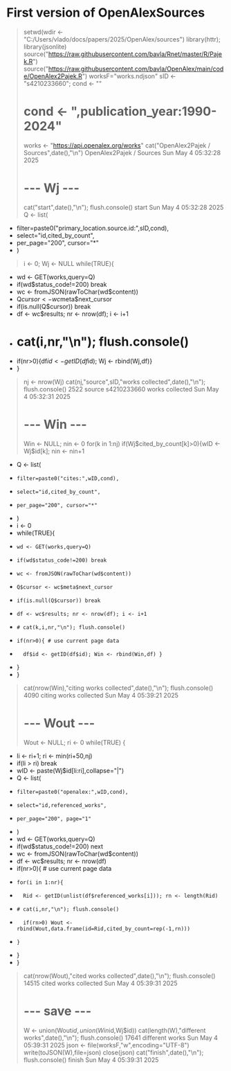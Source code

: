 # First version of OpenAlexSources


> setwd(wdir <- "C:/Users/vlado/docs/papers/2025/OpenAlex/sources")
> library(httr); library(jsonlite)
> source("https://raw.githubusercontent.com/bavla/Rnet/master/R/Pajek.R")
> source("https://raw.githubusercontent.com/bavla/OpenAlex/main/code/OpenAlex2Pajek.R")
> worksF="works.ndjson"
> sID <- "s4210233660"; cond <- ""
> # cond <- ",publication_year:1990-2024" 
> works <- "https://api.openalex.org/works"
> cat("OpenAlex2Pajek / Sources",date(),"\n")
OpenAlex2Pajek / Sources Sun May  4 05:32:28 2025 
> # --- Wj ---
> cat("start",date(),"\n"); flush.console()
start Sun May  4 05:32:28 2025 
> Q <- list(
+   filter=paste0("primary_location.source.id:",sID,cond),
+   select="id,cited_by_count",
+   per_page="200", cursor="*"
+ )
> i <- 0; Wj <- NULL
> while(TRUE){
+   wd <- GET(works,query=Q)
+   if(wd$status_code!=200) break
+   wc <- fromJSON(rawToChar(wd$content))
+   Q$cursor <- wc$meta$next_cursor
+   if(is.null(Q$cursor)) break
+   df <- wc$results; nr <- nrow(df); i <- i+1
+   # cat(i,nr,"\n"); flush.console()
+   if(nr>0){df$id <- getID(df$id); Wj <- rbind(Wj,df)}
+ } 
> nj <- nrow(Wj)
> cat(nj,"source",sID,"works collected",date(),"\n"); flush.console()
2522 source s4210233660 works collected Sun May  4 05:32:31 2025 
> # --- Win ---
> Win <- NULL; nin <- 0
> for(k in 1:nj) if(Wj$cited_by_count[k]>0){wID <- Wj$id[k]; nin <- nin+1
+   Q <- list(
+     filter=paste0("cites:",wID,cond),
+     select="id,cited_by_count",
+     per_page="200", cursor="*"
+   )
+   i <- 0
+   while(TRUE){
+     wd <- GET(works,query=Q)
+     if(wd$status_code!=200) break
+     wc <- fromJSON(rawToChar(wd$content))
+     Q$cursor <- wc$meta$next_cursor
+     if(is.null(Q$cursor)) break
+     df <- wc$results; nr <- nrow(df); i <- i+1
+     # cat(k,i,nr,"\n"); flush.console()
+     if(nr>0){ # use current page data
+       df$id <- getID(df$id); Win <- rbind(Win,df) }
+   } 
+ }
> cat(nrow(Win),"citing works collected",date(),"\n"); flush.console()
4090 citing works collected Sun May  4 05:39:21 2025 
> # --- Wout ---
> Wout <- NULL; ri <- 0
> while(TRUE) {
+   li <- ri+1; ri <- min(ri+50,nj)
+   if(li > ri) break
+   wID <- paste(Wj$id[li:ri],collapse="|")
+   Q <- list(
+     filter=paste0("openalex:",wID,cond),
+     select="id,referenced_works",
+     per_page="200", page="1"
+   )
+   wd <- GET(works,query=Q)
+   if(wd$status_code!=200) next
+   wc <- fromJSON(rawToChar(wd$content))
+   df <- wc$results; nr <- nrow(df)
+   if(nr>0){ # use current page data 
+     for(i in 1:nr){
+       Rid <- getID(unlist(df$referenced_works[i])); rn <- length(Rid)
+     # cat(i,nr,"\n"); flush.console()
+       if(rn>0) Wout <- rbind(Wout,data.frame(id=Rid,cited_by_count=rep(-1,rn)))
+     }
+   } 
+ }
> cat(nrow(Wout),"cited works collected",date(),"\n"); flush.console()
14515 cited works collected Sun May  4 05:39:31 2025 
> # --- save ---
> W <- union(Wout$id,union(Win$id,Wj$id))
> cat(length(W),"different works",date(),"\n"); flush.console()
17641 different works Sun May  4 05:39:31 2025 
> json <- file(worksF,"w",encoding="UTF-8")
> write(toJSON(W),file=json)
> close(json)
> cat("finish",date(),"\n"); flush.console()
finish Sun May  4 05:39:31 2025 
> 
